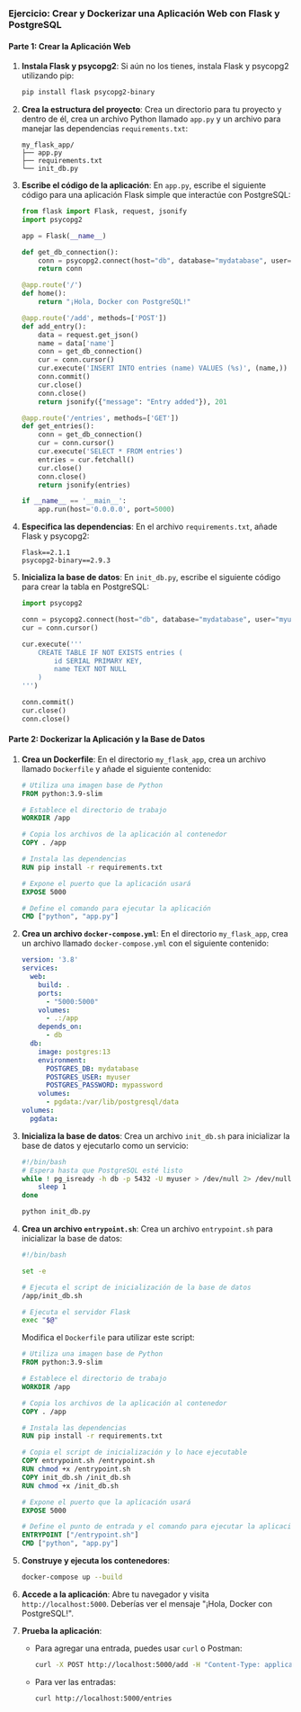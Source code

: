 ### Ejercicio: Crear y Dockerizar una Aplicación Web con Flask y PostgreSQL

#### Parte 1: Crear la Aplicación Web

1. **Instala Flask y psycopg2**: Si aún no los tienes, instala Flask y psycopg2 utilizando pip:
   ```bash
   pip install flask psycopg2-binary
   ```

2. **Crea la estructura del proyecto**: Crea un directorio para tu proyecto y dentro de él, crea un archivo Python llamado `app.py` y un archivo para manejar las dependencias `requirements.txt`:
   ```plaintext
   my_flask_app/
   ├── app.py
   ├── requirements.txt
   └── init_db.py
   ```

3. **Escribe el código de la aplicación**: En `app.py`, escribe el siguiente código para una aplicación Flask simple que interactúe con PostgreSQL:
   ```python
   from flask import Flask, request, jsonify
   import psycopg2

   app = Flask(__name__)

   def get_db_connection():
       conn = psycopg2.connect(host="db", database="mydatabase", user="myuser", password="mypassword")
       return conn

   @app.route('/')
   def home():
       return "¡Hola, Docker con PostgreSQL!"

   @app.route('/add', methods=['POST'])
   def add_entry():
       data = request.get_json()
       name = data['name']
       conn = get_db_connection()
       cur = conn.cursor()
       cur.execute('INSERT INTO entries (name) VALUES (%s)', (name,))
       conn.commit()
       cur.close()
       conn.close()
       return jsonify({"message": "Entry added"}), 201

   @app.route('/entries', methods=['GET'])
   def get_entries():
       conn = get_db_connection()
       cur = conn.cursor()
       cur.execute('SELECT * FROM entries')
       entries = cur.fetchall()
       cur.close()
       conn.close()
       return jsonify(entries)

   if __name__ == '__main__':
       app.run(host='0.0.0.0', port=5000)
   ```

4. **Especifica las dependencias**: En el archivo `requirements.txt`, añade Flask y psycopg2:
   ```plaintext
   Flask==2.1.1
   psycopg2-binary==2.9.3
   ```

5. **Inicializa la base de datos**: En `init_db.py`, escribe el siguiente código para crear la tabla en PostgreSQL:
   ```python
   import psycopg2

   conn = psycopg2.connect(host="db", database="mydatabase", user="myuser", password="mypassword")
   cur = conn.cursor()

   cur.execute('''
       CREATE TABLE IF NOT EXISTS entries (
           id SERIAL PRIMARY KEY,
           name TEXT NOT NULL
       )
   ''')

   conn.commit()
   cur.close()
   conn.close()
   ```

#### Parte 2: Dockerizar la Aplicación y la Base de Datos

1. **Crea un Dockerfile**: En el directorio `my_flask_app`, crea un archivo llamado `Dockerfile` y añade el siguiente contenido:
   ```Dockerfile
   # Utiliza una imagen base de Python
   FROM python:3.9-slim

   # Establece el directorio de trabajo
   WORKDIR /app

   # Copia los archivos de la aplicación al contenedor
   COPY . /app

   # Instala las dependencias
   RUN pip install -r requirements.txt

   # Expone el puerto que la aplicación usará
   EXPOSE 5000

   # Define el comando para ejecutar la aplicación
   CMD ["python", "app.py"]
   ```

2. **Crea un archivo `docker-compose.yml`**: En el directorio `my_flask_app`, crea un archivo llamado `docker-compose.yml` con el siguiente contenido:
   ```yaml
   version: '3.8'
   services:
     web:
       build: .
       ports:
         - "5000:5000"
       volumes:
         - .:/app
       depends_on:
         - db
     db:
       image: postgres:13
       environment:
         POSTGRES_DB: mydatabase
         POSTGRES_USER: myuser
         POSTGRES_PASSWORD: mypassword
       volumes:
         - pgdata:/var/lib/postgresql/data
   volumes:
     pgdata:
   ```

3. **Inicializa la base de datos**: Crea un archivo `init_db.sh` para inicializar la base de datos y ejecutarlo como un servicio:
   ```bash
   #!/bin/bash
   # Espera hasta que PostgreSQL esté listo
   while ! pg_isready -h db -p 5432 -U myuser > /dev/null 2> /dev/null; do
       sleep 1
   done

   python init_db.py
   ```

4. **Crea un archivo `entrypoint.sh`**: Crea un archivo `entrypoint.sh` para inicializar la base de datos:
   ```bash
   #!/bin/bash

   set -e

   # Ejecuta el script de inicialización de la base de datos
   /app/init_db.sh

   # Ejecuta el servidor Flask
   exec "$@"
   ```

   Modifica el `Dockerfile` para utilizar este script:
   ```Dockerfile
   # Utiliza una imagen base de Python
   FROM python:3.9-slim

   # Establece el directorio de trabajo
   WORKDIR /app

   # Copia los archivos de la aplicación al contenedor
   COPY . /app

   # Instala las dependencias
   RUN pip install -r requirements.txt

   # Copia el script de inicialización y lo hace ejecutable
   COPY entrypoint.sh /entrypoint.sh
   RUN chmod +x /entrypoint.sh
   COPY init_db.sh /init_db.sh
   RUN chmod +x /init_db.sh

   # Expone el puerto que la aplicación usará
   EXPOSE 5000

   # Define el punto de entrada y el comando para ejecutar la aplicación
   ENTRYPOINT ["/entrypoint.sh"]
   CMD ["python", "app.py"]
   ```

5. **Construye y ejecuta los contenedores**:
   ```bash
   docker-compose up --build
   ```

6. **Accede a la aplicación**: Abre tu navegador y visita `http://localhost:5000`. Deberías ver el mensaje "¡Hola, Docker con PostgreSQL!".

7. **Prueba la aplicación**:
   - Para agregar una entrada, puedes usar `curl` o Postman:
     ```bash
     curl -X POST http://localhost:5000/add -H "Content-Type: application/json" -d '{"name": "Prueba"}'
     ```
   - Para ver las entradas:
     ```bash
     curl http://localhost:5000/entries
     ```

